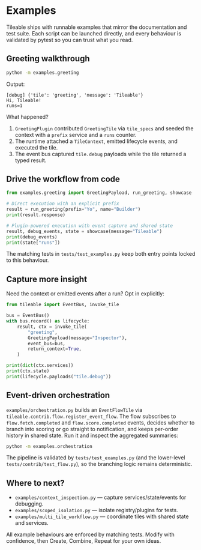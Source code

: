# Examples

Tileable ships with runnable examples that mirror the documentation and test
suite. Each script can be launched directly, and every behaviour is validated by
pytest so you can trust what you read.

## Greeting walkthrough

```bash
python -m examples.greeting
```

Output:

```text
[debug] {'tile': 'greeting', 'message': 'Tileable'}
Hi, Tileable!
runs=1
```

What happened?

1. `GreetingPlugin` contributed `GreetingTile` via `tile_specs` and seeded the
   context with a `prefix` service and a `runs` counter.
2. The runtime attached a `TileContext`, emitted lifecycle events, and executed
   the tile.
3. The event bus captured `tile.debug` payloads while the tile returned a typed
   result.

## Drive the workflow from code

```python
from examples.greeting import GreetingPayload, run_greeting, showcase

# Direct execution with an explicit prefix
result = run_greeting(prefix="Yo", name="Builder")
print(result.response)

# Plugin-powered execution with event capture and shared state
result, debug_events, state = showcase(message="Tileable")
print(debug_events)
print(state["runs"])
```

The matching tests in `tests/test_examples.py` keep both entry points locked to
this behaviour.

## Capture more insight

Need the context or emitted events after a run? Opt in explicitly:

```python
from tileable import EventBus, invoke_tile

bus = EventBus()
with bus.record() as lifecycle:
    result, ctx = invoke_tile(
        "greeting",
        GreetingPayload(message="Inspector"),
        event_bus=bus,
        return_context=True,
    )

print(dict(ctx.services))
print(ctx.state)
print(lifecycle.payloads("tile.debug"))
```

## Event-driven orchestration

`examples/orchestration.py` builds an `EventFlowTile` via
`tileable.contrib.flow.register_event_flow`. The flow subscribes to
`flow.fetch.completed` and `flow.score.completed` events, decides whether to
branch into scoring or go straight to notification, and keeps per-order history
in shared state. Run it and inspect the aggregated summaries:

```bash
python -m examples.orchestration
```

The pipeline is validated by `tests/test_examples.py` (and the lower-level
`tests/contrib/test_flow.py`), so the branching logic remains deterministic.

## Where to next?

- `examples/context_inspection.py` — capture services/state/events for debugging.
- `examples/scoped_isolation.py` — isolate registry/plugins for tests.
- `examples/multi_tile_workflow.py` — coordinate tiles with shared state and
  services.

All example behaviours are enforced by matching tests. Modify with confidence,
then Create, Combine, Repeat for your own ideas.
